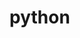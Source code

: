 # python
<!-- DONE WITH : -->
<!-- data type -->
<!-- oprators -->
<!-- casting -->
<!-- if else  -->
<!-- loops -->
<!-- functions -->
<!-- pattern printing -->
<!-- strings -->
<!-- variables -->
<!-- tuples -->